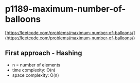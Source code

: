 # p1189-maximum-number-of-balloons
[https://leetcode.com/problems/maximum-number-of-balloons/](https://leetcode.com/problems/maximum-number-of-balloons/)


## First approach - Hashing

- n = number of elements
- time complexity: O(n)
- space complexity: O(n)